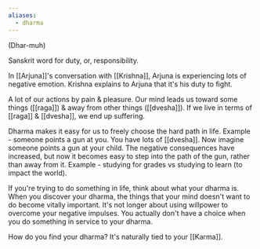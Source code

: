 ```yaml
---
aliases:
  - dharma
---
```

(Dhar-muh)

Sanskrit word for duty, or, responsibility.

In [[Arjuna]]'s conversation with [[Krishna]], Arjuna is experiencing lots of negative emotion. Krishna explains to Arjuna that it's his duty to fight.

A lot of our actions by pain & pleasure. Our mind leads us toward some things ([[raga]]) & away from other things ([[dvesha]]). If we live in terms of [[raga]] & [[dvesha]], we end up suffering.

Dharma makes it easy for us to freely choose the hard path in life.
Example - someone points a gun at you. You have lots of [[dvesha]]. Now imagine someone points a gun at your child. The negative consequences have increased, but now it becomes easy to step into the path of the gun, rather than away from it.
Example - studying for grades vs studying to learn (to impact the world).

If you're trying to do something in life, think about what your dharma is.
When you discover your dharma, the things that your mind doesn't want to do become vitally important. It's not longer about using willpower to overcome your negative impulses. You actually don't have a choice when you do something in service to your dharma.

How do you find your dharma? It's naturally tied to your [[Karma]].